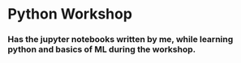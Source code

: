 # Python Workshop
### Has the jupyter notebooks written by me, while learning python and basics of ML during the workshop.
